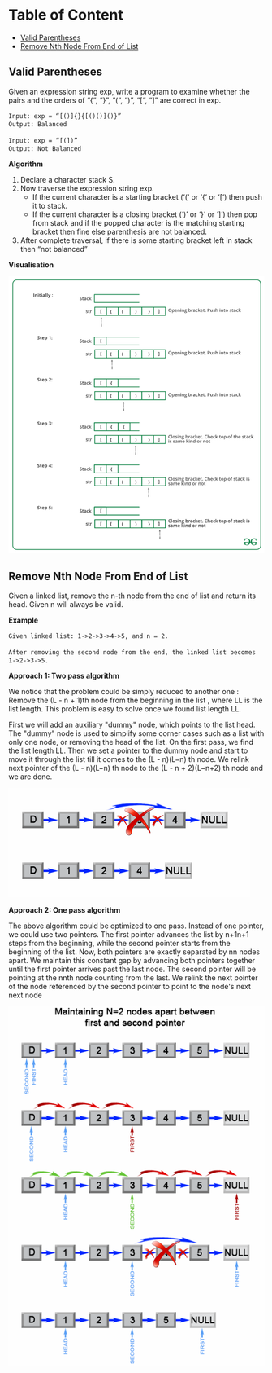 # Table of Content

- [Valid Parentheses](#valid-parentheses)
- [Remove Nth Node From End of List](#remove-nth-node-from-end-of-list)



## Valid Parentheses

Given an expression string exp, write a program to examine whether the pairs and the orders of “{“, “}”, “(“, “)”, “[“, “]” are correct in exp.

```
Input: exp = “[()]{}{[()()]()}”
Output: Balanced

Input: exp = “[(])”
Output: Not Balanced
```

**Algorithm**

1. Declare a character stack S.
2. Now traverse the expression string exp.
    * If the current character is a starting bracket (‘(‘ or ‘{‘ or ‘[‘) then push it to stack.
    * If the current character is a closing bracket (‘)’ or ‘}’ or ‘]’) then pop from stack and if the popped character is the matching starting bracket then fine else parenthesis are not balanced.
3. After complete traversal, if there is some starting bracket left in stack then “not balanced”

**Visualisation**

![valid](https://github.com/rgederin/leetcode-solutions/blob/master/img/valid.png)


## Remove Nth Node From End of List

Given a linked list, remove the n-th node from the end of list and return its head. Given n will always be valid.

**Example**
```
Given linked list: 1->2->3->4->5, and n = 2.

After removing the second node from the end, the linked list becomes 1->2->3->5.
```

**Approach 1: Two pass algorithm**

We notice that the problem could be simply reduced to another one : Remove the (L - n + 1)th node from the beginning in the list , where LL is the list length. This problem is easy to solve once we found list length LL.

First we will add an auxiliary "dummy" node, which points to the list head. The "dummy" node is used to simplify some corner cases such as a list with only one node, or removing the head of the list. On the first pass, we find the list length LL. Then we set a pointer to the dummy node and start to move it through the list till it comes to the (L - n)(L−n) th node. We relink next pointer of the (L - n)(L−n) th node to the (L - n + 2)(L−n+2) th node and we are done.

![rm_node_1](https://github.com/rgederin/leetcode-solutions/blob/master/img/rm_node_1.png)


**Approach 2: One pass algorithm**

The above algorithm could be optimized to one pass. Instead of one pointer, we could use two pointers. The first pointer advances the list by n+1n+1 steps from the beginning, while the second pointer starts from the beginning of the list. Now, both pointers are exactly separated by nn nodes apart. We maintain this constant gap by advancing both pointers together until the first pointer arrives past the last node. The second pointer will be pointing at the nnth node counting from the last. We relink the next pointer of the node referenced by the second pointer to point to the node's next next node

![rm_node_2](https://github.com/rgederin/leetcode-solutions/blob/master/img/rm_node2.png)

